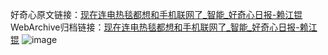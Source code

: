 好奇心原文链接：[现在连电热毯都想和手机联网了_智能_好奇心日报-赖江锟](https://www.qdaily.com/articles/7581.html)
WebArchive归档链接：[现在连电热毯都想和手机联网了_智能_好奇心日报-赖江锟](http://web.archive.org/web/20160802153902/http://www.qdaily.com/articles/7581.html)
![image](http://ww3.sinaimg.cn/large/007d5XDply1g3wjkmo4yzj30u02j41kx)